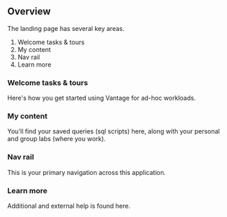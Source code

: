 ## Overview

The landing page has several key areas.

1. Welcome tasks & tours
2. My content
3. Nav rail
4. Learn more

### Welcome tasks & tours

Here's how you get started using Vantage for ad-hoc workloads.

### My content

You'll find your saved queries (sql scripts) here, along with your personal and group labs (where you work).

### Nav rail

This is your primary navigation across this application.


### Learn more

Additional and external help is found here.
